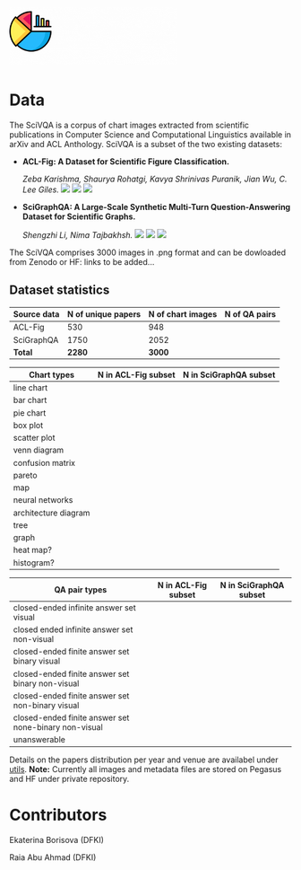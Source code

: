 # <img src="SciVQA_logo.gif" alt="drawing" width="300"/>


# Data

The SciVQA is a corpus of chart images extracted from scientific publications in Computer Science and Computational Linguistics available in arXiv and ACL Anthology. SciVQA is a subset of the two existing datasets:
- __ACL-Fig: A Dataset for Scientific Figure Classification.__

  _Zeba Karishma, Shaurya Rohatgi, Kavya Shrinivas Puranik, Jian Wu, C. Lee Giles._ <img src='https://img.shields.io/badge/arXiv-2023-darkred'> <a href='https://arxiv.org/abs/2301.12293'><img src='https://img.shields.io/badge/PDF-blue'></a> <a href='https://huggingface.co/datasets/citeseerx/ACL-fig'><img src='https://img.shields.io/badge/Dataset-gold'></a>

- __SciGraphQA: A Large-Scale Synthetic Multi-Turn Question-Answering Dataset for Scientific Graphs.__

  _Shengzhi Li, Nima Tajbakhsh._ <img src='https://img.shields.io/badge/arXiv-2023-darkred'> <a href='https://arxiv.org/abs/2308.03349'><img src='https://img.shields.io/badge/PDF-blue'></a> <a href='https://huggingface.co/datasets/alexshengzhili/SciGraphQA-295K-train?row=0'><img src='https://img.shields.io/badge/Dataset-gold'></a>

The SciVQA comprises 3000 images in .png format and can be dowloaded from Zenodo or HF: links to be added...

## Dataset statistics

| Source data | N of unique papers | N of chart images | N of QA pairs | 
|-------------|--------------------|-------------------|---------------|
|  ACL-Fig    |   530              |   948             |               | 
|  SciGraphQA |   1750             |   2052            |               | 
|  **Total**  |   **2280**         |   **3000**        |               | 


| Chart types        | N in ACL-Fig subset| N in SciGraphQA subset| 
|--------------------|--------------------|-----------------------|
|line chart          |                    |                       |
|bar chart           |                    |                       |
|pie chart           |                    |                       |
|box plot            |                    |                       |
|scatter plot        |                    |                       |
|venn diagram        |                    |                       |
|confusion matrix    |                    |                       |
|pareto              |                    |                       |
|map                 |                    |                       |
|neural networks     |                    |                       |              
|architecture diagram|                    |                       |
|tree                |                    |                       |              
|graph               |                    |                       |
|heat map?           |                    |                       |
|histogram?          |                    |                       |
 


| QA pair types                                       | N in ACL-Fig subset| N in SciGraphQA subset| 
|-----------------------------------------------------|--------------------|-----------------------|
|closed-ended infinite answer set visual              |                    |                       |   
|closed ended infinite answer set non-visual          |                    |                       | 
|closed-ended finite answer set binary visual         |                    |                       | 
|closed-ended finite answer set binary non-visual     |                    |                       | 
|closed-ended finite answer set non-binary visual     |                    |                       | 
|closed-ended finite answer set none-binary non-visual|                    |                       | 
|unanswerable                                         |                    |                       |



Details on the papers distribution per year and venue are availabel under [utils](https://github.com/esborisova/SciVQA/blob/main/src/utils/papers_dist_3000.png).
**Note:** Currently all images and metadata files are stored on Pegasus and HF under private repository.

# Contributors

Ekaterina Borisova (DFKI)

Raia Abu Ahmad (DFKI)
